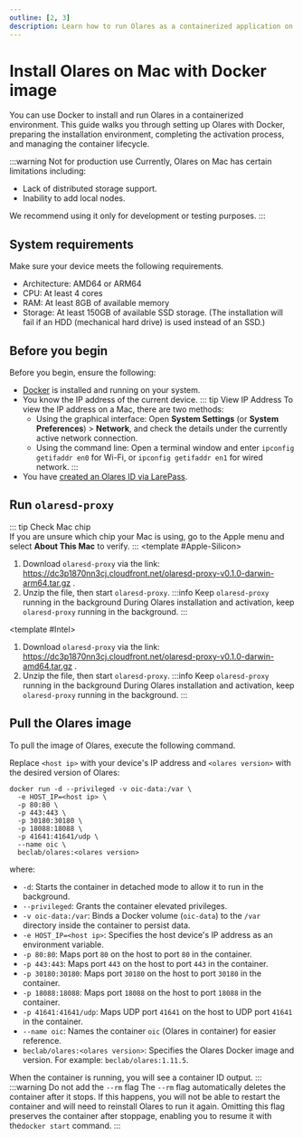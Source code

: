 ```yaml
---
outline: [2, 3]
description: Learn how to run Olares as a containerized application on Mac with Docker, covering image setup and container configuration.
---
```

# Install Olares on Mac with Docker image
You can use Docker to install and run Olares in a containerized environment. This guide walks you through setting up Olares with Docker, preparing the installation environment, completing the activation process, and managing the container lifecycle.

:::warning Not for production use
Currently, Olares on Mac has certain limitations including:
- Lack of distributed storage support.
- Inability to add local nodes.

We recommend using it only for development or testing purposes.
:::

<!--@include: ./reusables.md{41,47}-->

## System requirements
Make sure your device meets the following requirements.

- Architecture: AMD64 or ARM64
- CPU: At least 4 cores
- RAM: At least 8GB of available memory
- Storage: At least 150GB of available SSD storage. (The installation will fail if an HDD (mechanical hard drive) is used instead of an SSD.)

## Before you begin
Before you begin, ensure the following:
- [Docker](https://www.docker.com/) is installed and running on your system.
- You know the IP address of the current device.
  ::: tip View IP Address
  To view the IP address on a Mac, there are two methods:
   - Using the graphical interface: Open **System Settings** (or **System Preferences**) > **Network**, and check the details under the currently active network connection.
   - Using the command line: Open a terminal window and enter `ipconfig getifaddr en0` for Wi-Fi, or `ipconfig getifaddr en1` for wired network.
     :::
- You have [created an Olares ID via LarePass](/manual/get-started/create-olares-id.md).

## Run `olaresd-proxy`
::: tip Check Mac chip  
If you are unsure which chip your Mac is using, go to the Apple menu and select **About This Mac** to verify.
:::
<tabs>
<template #Apple-Silicon>

1. Download `olaresd-proxy` via the link: https://dc3p1870nn3cj.cloudfront.net/olaresd-proxy-v0.1.0-darwin-arm64.tar.gz .
2. Unzip the file, then start `olaresd-proxy`.
   :::info Keep `olaresd-proxy` running in the background
   During Olares installation and activation, keep `olaresd-proxy` running in the background.
   :::
</template>

<template #Intel>

1. Download `olaresd-proxy` via the link: https://dc3p1870nn3cj.cloudfront.net/olaresd-proxy-v0.1.0-darwin-amd64.tar.gz .
2. Unzip the file, then start `olaresd-proxy`.
   :::info Keep `olaresd-proxy` running in the background
   During Olares installation and activation, keep `olaresd-proxy` running in the background.
   :::
</template>
</tabs>

## Pull the Olares image

To pull the image of Olares, execute the following command.

Replace `<host ip>` with your device's IP address and `<olares version>` with the desired version of Olares:
```bash{2,9}
docker run -d --privileged -v oic-data:/var \
  -e HOST_IP=<host ip> \
  -p 80:80 \
  -p 443:443 \
  -p 30180:30180 \
  -p 18088:18088 \
  -p 41641:41641/udp \
  --name oic \
  beclab/olares:<olares version>
```
where:
  - `-d`: Starts the container in detached mode to allow it to run in the background.
  - `--privileged`: Grants the container elevated privileges.
  - `-v oic-data:/var`: Binds a Docker volume (`oic-data`) to the `/var` directory inside the container to persist data.
  - `-e HOST_IP=<host ip>`: Specifies the host device's IP address as an environment variable.
  - `-p 80:80`: Maps port `80` on the host to port `80` in the container.
  - `-p 443:443`: Maps port `443` on the host to port `443` in the container.
  - `-p 30180:30180`: Maps port `30180` on the host to port `30180` in the container.
  - `-p 18088:18088`: Maps port `18088` on the host to port `18088` in the container.
  - `-p 41641:41641/udp`: Maps UDP port `41641` on the host to UDP port `41641` in the container.
  - `--name oic`: Names the container `oic` (Olares in container) for easier reference.
  - `beclab/olares:<olares version>`: Specifies the Olares Docker image and version. For example: `beclab/olares:1.11.5`.

When the container is running, you will see a container ID output.
:::
:::warning Do not add the `--rm` flag
The `--rm` flag automatically deletes the container after it stops. If this happens, you will not be able to restart the container and will need to reinstall Olares to run it again. Omitting this flag preserves the container after stoppage, enabling you to resume it with the`docker start` command.
:::

<!--@include: ./install-and-activate-olares.md-->

<!--@include: ./manage-olares-container.md-->

<!--@include: ./reusables.md{35,39}-->
